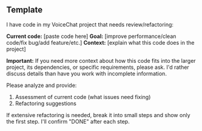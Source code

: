 ## Template

I have code in my VoiceChat project that needs review/refactoring:

**Current code:**
[paste code here]
**Goal:** [improve performance/clean code/fix bug/add feature/etc.]
**Context:** [explain what this code does in the project]

**Important:** If you need more context about how this code fits into the larger project, its dependencies, or specific requirements, please ask. I'd rather discuss details than have you work with incomplete information.

Please analyze and provide:
1. Assessment of current code (what issues need fixing)
2. Refactoring suggestions

If extensive refactoring is needed, break it into small steps and show only the first step. I'll confirm "DONE" after each step.